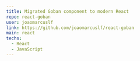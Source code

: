```yaml
---
title: Migrated Goban component to modern React
repo: react-goban
user: joaomarcuslf
link: https://github.com/joaomarcuslf/react-goban
main: react
techs:
  - React
  - JavaScript
---
```

